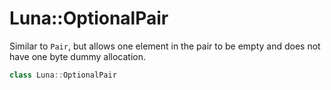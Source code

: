 # Luna::OptionalPair
Similar to `Pair`, but allows one element in the pair to be empty and does not have one byte dummy allocation. 

```c++
class Luna::OptionalPair
```

